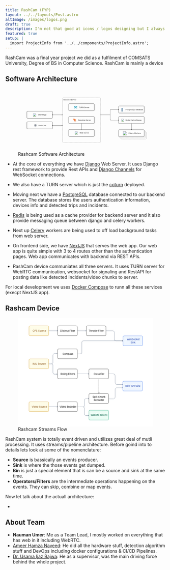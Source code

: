 ```yaml
---
title: RashCam (FYP)
layout: ../../layouts/Post.astro
altImage: /images/logos.png
draft: true
description: I'm not that good at icons / logos designing but I always like to push my boundaries. Here are some of my designs.
featured: true
setup: |
  import ProjectInfo from '../../components/ProjectInfo.astro';
---
```


<div class="-mt-8 relative">
  <ProjectInfo collabrators="nmanumr,ameerhmzx,usamaibajwa" stack="Django,NextJS,PostgreSQL,RaspberyPi,GStreamer" />
</div>

RashCam was a final year project we did as a fulfilment of COMSATS University, Degree of BS in Computer Science.
RashCam is mainly a device 

## Software Architecture


<figure class="text-center">
  <svg class="w-full h-auto mx-auto text-gray-800 font-medium rounded-md border border-gray-200 !my-0" xmlns:xlink="http://www.w3.org/1999/xlink" width="720" height="335" fill="none" viewBox="0 0 720 335">
    <rect width="136.373" height="37.881" x="536.907" y="92.683" stroke="#000" rx="4.041"/>
    <text fill="#336791" font-size="16.5"><tspan x="550" y="119" class="devicon-"></tspan></text>
    <text fill="currentColor" font-size="9.092"><tspan x="574" y="115.034">PostgreSQL Database</tspan></text>
    <rect width="136.373" height="37.881" x="536.907" y="149.253" stroke="#000" rx="4.041"/>
    <image xlink:href="https://cdn.jsdelivr.net/gh/devicons/devicon/icons/redis/redis-original.svg" width="17.425" height="14.783" x="550" y="160.87"/>
    <text fill="currentColor" font-size="9.092"><tspan x="574" y="171.671">Redis Cache/Queue</tspan></text>
    <rect width="136.373" height="37.881" x="549.028" y="231.582" stroke="#000" stroke-dasharray="3.03 1.52" stroke-opacity=".5" rx="4.041"/>
    <rect width="136.373" height="37.881" x="542.967" y="225.521" fill="#fff" stroke="#000" stroke-dasharray="3.03 1.52" stroke-opacity=".5" rx="4.041"/>
    <rect width="136.373" height="37.881" x="536.906" y="219.46" fill="#fff" stroke="#000" rx="4.041"/>
    <path fill="url(#a)" d="M559.13 227.793h21.466v21.466H559.13z"/>
    <text fill="currentColor" font-size="9.092"><tspan x="589.434" y="241.936">Celery Workers</tspan></text>
    <rect width="136.373" height="37.881" x="46.973" y="120.715" stroke="#000" rx="4.041"/>
    <text fill="currentColor" font-size="9.092"><tspan x="107.157" y="143.192">Client App</tspan></text>
    <rect width="136.373" height="37.881" x="46.973" y="177.285" stroke="#000" rx="4.041"/>
    <image xlink:href="https://cdn.jsdelivr.net/gh/devicons/devicon/icons/nextjs/nextjs-original.svg" width="18" height="18" x="79.492" y="131.154"/>
    <path fill="#232F3E" d="M90.492 195.612c0 .076-.068.139-.152.139h-.666c-.084 0-.152-.063-.152-.139v-.207c0-.076.068-.139.152-.139h.666c.084 0 .152.063.152.139v.207Zm1.386 1.21a.88.88 0 1 1 1.76.001.88.88 0 0 1-1.76-.001Zm-.55 0a1.431 1.431 0 0 0 2.861 0 1.432 1.432 0 0 0-2.862 0Zm-.22 0c0-.909.74-1.649 1.65-1.649.909 0 1.648.74 1.648 1.649s-.74 1.649-1.649 1.649-1.649-.74-1.649-1.649Zm-.553 0c0 1.215.987 2.202 2.202 2.202a2.204 2.204 0 0 0 2.203-2.202 2.204 2.204 0 0 0-2.203-2.202 2.204 2.204 0 0 0-2.202 2.202Zm5.238 2.114a.176.176 0 0 1-.177.177h-6.374a.176.176 0 0 1-.177-.177v-3.95c0-.096.078-.175.177-.175h.265l.015.003h.97l.015-.003h.965c.131 0 .242-.09.27-.219l.126-.601a.34.34 0 0 1 .076-.147h1.664a.368.368 0 0 1 .076.147l.127.601a.273.273 0 0 0 .27.219h1.535c.099 0 .177.079.177.175v3.95Zm-5.996-4.827c0-.007 0-.015.003-.022h.414a.064.064 0 0 1 .003.022v.152h-.42v-.152Zm4.506.152-.078-.381c-.048-.228-.248-.586-.581-.586h-1.735c-.334 0-.533.358-.581.586l-.081.381h-.48v-.152c0-.32-.21-.573-.477-.573h-.563c-.27 0-.48.253-.48.573v.152h-.005a.727.727 0 0 0-.728.725v3.95c0 .401.326.727.728.727h6.374a.728.728 0 0 0 .728-.727v-3.95a.727.727 0 0 0-.728-.725h-1.313Zm2.46 6.236a.315.315 0 0 1-.313.313h-8.037a.315.315 0 0 1-.313-.313v-8.032c0-.172.142-.313.313-.313h8.037c.171 0 .313.141.313.313v8.032Zm1.73-6.653v-.55h-1.18v-.829a.867.867 0 0 0-.863-.866h-.834v-1.182h-.55v1.182h-.904v-1.182h-.551v1.182h-.904v-1.182h-.55v1.182h-.905v-1.182h-.55v1.182h-.905v-1.182h-.55v1.182h-.834a.867.867 0 0 0-.863.866v.829h-1.18v.55h1.18v.904h-1.18v.551h1.18v.904h-1.18v.551h1.18v.904h-1.18v.55h1.18v.905h-1.18v.55h1.18v.834c0 .477.389.863.863.863h.834v1.18h.55v-1.18h.904v1.18h.551v-1.18h.904v1.18h.55v-1.18h.905v1.18h.55v-1.18h.905v1.18h.55v-1.18h.834a.865.865 0 0 0 .864-.863v-.834h1.179v-.55h-1.18v-.905h1.18v-.55h-1.18v-.904h1.18v-.551h-1.18v-.904h1.18v-.551h-1.18v-.904h1.18Z"/>
    <text fill="currentColor" font-size="9.092"><tspan x="109.15" y="199.762">RashCam</tspan></text>
    <rect width="136.373" height="37.881" x="270.474" y="80.309" stroke="#000" rx="4.041"/>
    <path stroke="#0891B2" stroke-linecap="square" stroke-width="1.515" d="M300.442 95.697h3.872a3.098 3.098 0 0 1 3.098 3.098m-6.97-3.098 1.936 1.936m-1.936-1.936 1.936-1.936m5.034 5.034v1.549m0-1.549a3.099 3.099 0 0 1 3.099-3.098h3.872m0 7.745h-3.872a3.098 3.098 0 0 1-3.099-3.098m6.971 3.098-1.936-1.936m1.936 1.936-1.936 1.936m-5.035-5.034a3.098 3.098 0 0 1-3.098 3.098h-3.872m13.941-7.745-1.936 1.936m1.936-1.936-1.936-1.936m-12.005 9.681 1.936-1.936m-1.936 1.936 1.936 1.936"/>
    <text fill="currentColor" font-size="9.092"><tspan x="324.9" y="102.785">TURN Server</tspan></text>
    <rect width="136.373" height="37.881" x="270.474" y="149" stroke="#000" rx="4.041"/>
    <g clip-path="url(#b)">
      <path fill="#EA580C" d="M306.302 171.221h2.163v-5.194l-2.437-2.437-1.53 1.529 1.804 1.804v4.298Zm2.169 1.084H300.925l-1.804-1.803.765-.765 1.49 1.489h3.065l-3.019-3.025.77-.77 3.02 3.019v-3.065l-1.484-1.484.759-.759-3.75-3.767h-7.534l2.157 2.157v.006h4.475l1.581 1.581-2.312 2.312-1.581-1.581v-1.227h-2.163v2.123l3.744 3.744-1.524 1.524 2.438 2.437h10.61l-2.157-2.146Z"/>
    </g>
    <text fill="currentColor" font-size="9.092"><tspan x="319.489" y="171.353">Signaling Server</tspan></text>
    <rect width="136.373" height="37.881" x="270.474" y="217.692" stroke="#000" rx="4.041"/>
    <path fill="url(#c)" d="M302.546 228.046h17.425v17.425h-17.425z"/>
    <text fill="currentColor" font-size="9.092"><tspan x="328.564" y="240.169">Web Server</tspan></text>
    <rect width="203.045" height="237.895" x="237.138" y="48.993" stroke="#000" stroke-dasharray="3.03 1.52" stroke-opacity=".5" stroke-width="1.01" rx="3.536"/>
    <text fill="currentColor" font-size="9.092"><tspan x="242.554" y="62.764">Backend Server</tspan></text>
    <path fill="#000" d="M183.078 139.389a.379.379 0 0 0 0 .536l2.411 2.41a.378.378 0 1 0 .535-.535l-2.143-2.143 2.143-2.143a.379.379 0 0 0-.535-.536l-2.411 2.411Zm53.822.536a.379.379 0 0 0 0-.536l-2.411-2.411a.378.378 0 1 0-.535.536l2.143 2.143-2.143 2.143a.378.378 0 1 0 .535.535l2.411-2.41Zm-53.554.111h53.286v-.758h-53.286v.758ZM338.928 186.614a.379.379 0 0 0-.536 0l-2.41 2.411a.378.378 0 1 0 .535.535l2.143-2.142 2.143 2.142a.379.379 0 0 0 .536-.535l-2.411-2.411Zm-.536 31.346a.379.379 0 0 0 .536 0l2.411-2.411a.379.379 0 0 0-.536-.536l-2.143 2.143-2.143-2.143a.379.379 0 0 0-.535.536l2.41 2.411Zm-.111-31.078v30.81h.758v-30.81h-.758ZM605.361 186.866a.379.379 0 0 0-.536 0l-2.411 2.411a.379.379 0 0 0 .536.536l2.143-2.143 2.143 2.143a.378.378 0 1 0 .535-.536l-2.41-2.411Zm-.536 32.862a.379.379 0 0 0 .536 0l2.41-2.411a.379.379 0 0 0-.535-.536l-2.143 2.143-2.143-2.143a.379.379 0 0 0-.536.536l2.411 2.411Zm-.111-32.594v32.326h.758v-32.326h-.758ZM495.742 111.372v-.379.379Zm41.432.267a.378.378 0 0 0 0-.535l-2.411-2.411a.378.378 0 1 0-.535.536l2.143 2.143-2.143 2.142a.379.379 0 0 0 .535.536l2.411-2.411Zm-96.754 28.128a.379.379 0 0 0 0 .536l2.41 2.411a.379.379 0 0 0 .536-.536l-2.143-2.143 2.143-2.143a.378.378 0 1 0-.536-.535l-2.41 2.41Zm51.281-24.355h.379-.379Zm45.473 53.176a.379.379 0 0 0 0-.536l-2.411-2.411a.378.378 0 1 0-.535.536l2.143 2.143-2.143 2.143a.379.379 0 0 0 .535.536l2.411-2.411Zm-45.473-4.309h.379-.379Zm4.041-52.529h41.164v-.757h-41.164v.757Zm-55.054 28.664h51.013v-.758h-51.014l.001.758Zm51.392-.379v-24.623h-.758v24.623h.758Zm3.662-29.042a4.42 4.42 0 0 0-4.42 4.419h.758a3.662 3.662 0 0 1 3.662-3.662v-.757Zm0 57.706h41.164v-.758h-41.164v.758Zm-4.42-28.664v24.244h.758v-24.244h-.758Zm4.42 27.906a3.661 3.661 0 0 1-3.662-3.662h-.758a4.42 4.42 0 0 0 4.42 4.42v-.758ZM183.078 195.958a.379.379 0 0 0 0 .536l2.411 2.411a.378.378 0 1 0 .535-.536l-2.143-2.143 2.143-2.143a.379.379 0 0 0-.535-.536l-2.411 2.411Zm53.822.536a.379.379 0 0 0 0-.536l-2.411-2.411a.379.379 0 0 0-.535.536l2.143 2.143-2.143 2.143a.379.379 0 0 0 .535.536l2.411-2.411Zm-53.554.111h53.286v-.758h-53.286v.758Z"/>
    <defs>
      <image xlink:href="https://cdn.jsdelivr.net/gh/devicons/devicon/icons/redis/redis-original.svg" id="d" width="128" height="128"/>
      <image xlink:href="https://raw.githubusercontent.com/celery/celery/master/docs/images/celery_512.png" id="e" width="512" height="512"/>
      <image xlink:href="https://cdn.jsdelivr.net/gh/devicons/devicon/icons/django/django-plain.svg" id="f" width="225" height="225"/>
      <pattern id="a" width="1" height="1" patternContentUnits="objectBoundingBox">
        <use xlink:href="#e" transform="scale(.00195)"/>
      </pattern>
      <pattern id="c" width="1" height="1" patternContentUnits="objectBoundingBox">
        <use xlink:href="#f" transform="scale(.00444)"/>
      </pattern>
      <clipPath id="b">
        <path fill="#fff" d="M0 0h17.425v13.137H0z" transform="translate(293.202 161.375)"/>
      </clipPath>
    </defs>
  </svg>
  <figcaption class="text-sm">Rashcam Software Architecture</figcaption>
</figure>

- At the core of everything we have [Django](https://www.djangoproject.com/) Web Server. It uses
Django rest framework to provide Rest APIs and [Django Channels](https://channels.readthedocs.io/en/stable/)
for WebSocket connections.

- We also have a TURN server which is just the [coturn](https://github.com/coturn/coturn) deployed.

- Moving next we have a [PostgreSQL](https://www.postgresql.org/) database connected to our backend server.
The database stores the users authentication information, devices info and detected trips and incidents.

- [Redis](https://redis.io/) is being used as a cache provider for backend server and it also provide messaging queue between
django and celery workers.

- Next up [Celery](https://docs.celeryq.dev/en/stable/) workers are being used to off load background tasks from web server.

- On frontend side, we have [NextJS](https://nextjs.org/) that serves the web app. Our web app is
quite simple with 3 to 4 routes other than the authentication pages. Web app communicates with backend via REST APIs.

- RashCam device communiates all three servers. It uses TURN server for WebRTC communication, websocket for signaling
and RestAPI for posting data like detected incidents/video chunks to server.

For local development we uses [Docker Compose](https://docs.docker.com/compose/) to runn all these services (execpt NextJS app).


## Rashcam Device

<figure class="text-center">
  <svg class="max-w-full mx-auto text-gray-800 font-medium rounded-md border border-gray-200 !my-0" width="673" height="542" fill="none" viewBox="0 0 673 542">
    <path fill="#fff" d="M0 0h673v542H0z"/>
    <rect width="98" height="49" x="54.5" y="418.5" fill="#FEFCE8" rx="5.5"/>
    <text fill="#854D0E" font-size="12"><tspan x="68.377" y="447.5">Video Source</tspan></text>
    <rect width="98" height="49" x="54.5" y="418.5" stroke="#CA8A04" rx="5.5"/>
    <text fill="#000" font-size="12"><tspan x="207.326" y="447.5">Video Encoder</tspan></text>
    <rect width="98" height="49" x="197.5" y="418.5" stroke="#000" rx="5.5"/>
    <text fill="#000" font-size="12"><tspan x="371.43" y="398.5">Split Chunk</tspan><tspan x="377.963" y="414.5">Recorder</tspan></text>
    <rect width="98" height="49" x="353.5" y="377.5" stroke="#000" rx="5.5"/>
    <rect width="98" height="49" x="353.5" y="460.5" fill="#ECFDF5" rx="5.5"/>
    <text fill="#065F46" font-size="12"><tspan x="362.143" y="489.5">WebRtc Bin (n)</tspan></text>
    <rect width="98" height="49" x="353.5" y="460.5" stroke="#059669" rx="5.5"/>
    <rect width="98" height="49" x="54.5" y="204.5" fill="#FEFCE8" rx="5.5"/>
    <text fill="#854D0E" font-size="12"><tspan x="72.008" y="233.5">IMU Source</tspan></text>
    <rect width="98" height="49" x="54.5" y="204.5" stroke="#CA8A04" rx="5.5"/>
    <text fill="#000" font-size="12"><tspan x="211.395" y="283.5">Roling Filters</tspan></text>
    <rect width="98" height="49" x="197.5" y="254.5" stroke="#000" rx="5.5"/>
    <text fill="#000" font-size="12"><tspan x="210.475" y="68.5">Distinct Filter</tspan></text>
    <rect width="98" height="49" x="197.5" y="39.5" stroke="#000" rx="5.5"/>
    <text fill="#000" font-size="12"><tspan x="352.125" y="68.5">Throttle Filter</tspan></text>
    <rect width="98" height="49" x="340.5" y="39.5" stroke="#000" rx="5.5"/>
    <text fill="#000" font-size="12"><tspan x="222.281" y="183.5">Compass</tspan></text>
    <rect width="98" height="49" x="197.5" y="154.5" stroke="#000" rx="5.5"/>
    <text fill="#000" font-size="12"><tspan x="377.477" y="283.5">Classifier</tspan></text>
    <path fill="#000" d="M402.646 376.354a.502.502 0 0 0 .708 0l3.182-3.182a.502.502 0 0 0-.708-.708L403 375.293l-2.828-2.829a.502.502 0 0 0-.708.708l3.182 3.182ZM402.5 304v1h1v-1h-1Zm0 3v2h1v-2h-1Zm0 4v2h1v-2h-1Zm0 4v2h1v-2h-1Zm0 4v2h1v-2h-1Zm0 4v2h1v-2h-1Zm0 4v2h1v-2h-1Zm0 4v2h1v-2h-1Zm0 4v2h1v-2h-1Zm0 4v2h1v-2h-1Zm0 4v2h1v-2h-1Zm0 4v2h1v-2h-1Zm0 4v2h1v-2h-1Zm0 4v2h1v-2h-1Zm0 4v2h1v-2h-1Zm0 4v2h1v-2h-1Zm0 4v2h1v-2h-1Zm0 4v2h1v-2h-1Zm0 4v1h1v-1h-1Z"/>
    <rect width="98" height="49" x="353.5" y="254.5" stroke="#000" rx="5.5"/>
    <rect width="98" height="49" x="522.5" y="315.5" fill="#EFF6FF" rx="5.5"/>
    <text fill="#1E40AF" font-size="12"><tspan x="535.205" y="344.5">Rest API Sink</tspan></text>
    <rect width="98" height="49" x="522.5" y="315.5" stroke="#2563EB" rx="5.5"/>
    <rect width="98" height="49" x="523.5" y="89.5" fill="#EFF6FF" rx="5.5"/>
    <text fill="#1E40AF" font-size="12"><tspan x="542.463" y="110.5">WebSocket</tspan><tspan x="561.564" y="126.5">Sink</tspan></text>
    <rect width="98" height="49" x="523.5" y="89.5" stroke="#2563EB" rx="5.5"/>
    <rect width="98" height="49" x="54.5" y="39.5" fill="#FEFCE8" rx="5.5"/>
    <text fill="#854D0E" font-size="12"><tspan x="72.449" y="68.5">GPS Source</tspan></text>
    <rect width="98" height="49" x="54.5" y="39.5" stroke="#CA8A04" rx="5.5"/>
    <path fill="#64748B" d="M197.354 64.354a.5.5 0 0 0 0-.708l-3.182-3.181a.501.501 0 0 0-.708.707L196.293 64l-2.829 2.828a.5.5 0 0 0 .708.707l3.182-3.181ZM153 64.5h44v-1h-44v1ZM353.354 279.354a.502.502 0 0 0 0-.708l-3.182-3.182a.502.502 0 0 0-.708.708l2.829 2.828-2.829 2.828a.502.502 0 0 0 .708.708l3.182-3.182ZM296 279.5h57v-1h-57v1ZM197.354 443.354a.502.502 0 0 0 0-.708l-3.182-3.182a.502.502 0 0 0-.708.708l2.829 2.828-2.829 2.828a.502.502 0 0 0 .708.708l3.182-3.182ZM153 443.5h44v-1h-44v1ZM340.354 64.354a.5.5 0 0 0 0-.708l-3.182-3.181a.501.501 0 0 0-.708.707L339.293 64l-2.829 2.828a.5.5 0 0 0 .708.707l3.182-3.181ZM296 64.5h44v-1h-44v1ZM488 114v.5-.5Zm35.354.354a.5.5 0 0 0 0-.707l-3.182-3.182a.499.499 0 0 0-.707 0 .499.499 0 0 0 0 .707l2.828 2.828-2.828 2.829a.5.5 0 0 0 .707.707l3.182-3.182ZM472 64v.5-.5Zm8 8h-.5.5Zm0 34h-.5.5Zm8 8.5h35v-1h-35v1Zm-49-50h33v-1h-33v1Zm40.5 7.5v34h1V72h-1Zm-7.5-7.5a7.5 7.5 0 0 1 7.5 7.5h1a8.5 8.5 0 0 0-8.5-8.5v1Zm16 49a7.5 7.5 0 0 1-7.5-7.5h-1a8.5 8.5 0 0 0 8.5 8.5v-1ZM182 178v-.5.5Zm13.603.354a.502.502 0 0 0 0-.708l-3.182-3.181a.5.5 0 0 0-.707.707l2.828 2.828-2.828 2.829a.5.5 0 0 0 .707.707l3.182-3.182ZM166 229v-.5.5Zm8-8h-.5.5Zm0-35h-.5.5Zm8-7.5h13.25l-.001-1H182v1Zm-30 51h14v-1h-14v1Zm22.5-8.5v-35h-1v35h1Zm-8.5 8.5a8.5 8.5 0 0 0 8.5-8.5h-1a7.5 7.5 0 0 1-7.5 7.5v1Zm16-52a8.5 8.5 0 0 0-8.5 8.5h1a7.5 7.5 0 0 1 7.5-7.5v-1ZM339.376 402.34v-.5.5Zm13.604.353a.5.5 0 0 0 0-.707l-3.182-3.182a.5.5 0 0 0-.707.707l2.828 2.829-2.828 2.828a.5.5 0 0 0 .707.707l3.182-3.182ZM323.377 444v.5-.5Zm8-8h-.5.5Zm0-25.66h-.5.5Zm7.999-7.5h13.25v-1h-13.25v1Zm-43.999 41.66h28v-1h-28v1Zm36.5-8.5v-25.66h-1V436h1Zm-8.5 8.5a8.5 8.5 0 0 0 8.5-8.5h-1a7.5 7.5 0 0 1-7.5 7.5v1Zm15.999-42.66a8.499 8.499 0 0 0-8.499 8.5h1a7.5 7.5 0 0 1 7.499-7.5v-1Z"/>
    <path fill="#64748B" d="M339.215 486.669v-.5.5Zm13.603-.353a.5.5 0 0 1 0 .707l-3.182 3.182a.5.5 0 0 1-.707-.707l2.828-2.829-2.828-2.828a.5.5 0 0 1 .707-.707l3.182 3.182ZM323.215 444v.5-.5Zm8 8h.5-.5Zm0 26.669h-.5.5Zm8 7.5h13.249v1h-13.249v-1Zm-30-42.669h14v1h-14v-1Zm22.5 8.5v26.669h-1V452h1Zm-8.5-8.5a8.5 8.5 0 0 1 8.5 8.5h-1a7.5 7.5 0 0 0-7.5-7.5v-1Zm16 43.669a8.5 8.5 0 0 1-8.5-8.5h1a7.5 7.5 0 0 0 7.5 7.5v1ZM182.114 280.66v.5-.5Zm13.603-.353a.499.499 0 0 1 0 .707l-3.182 3.182a.5.5 0 0 1-.707-.707l2.829-2.828-2.829-2.829a.5.5 0 0 1 .707-.707l3.182 3.182ZM166.114 229v-.5.5Zm8 8h.5-.5Zm0 35.66h.5-.5Zm8 7.5 13.25.001v1l-13.25-.001v-1ZM152 228.5h14.114v1H152v-1Zm22.614 8.5v35.66h-1V237h1Zm-8.5-8.5a8.5 8.5 0 0 1 8.5 8.5h-1a7.5 7.5 0 0 0-7.5-7.5v-1Zm16 52.66a8.5 8.5 0 0 1-8.5-8.5h1a7.5 7.5 0 0 0 7.5 7.5v1ZM326.114 114v.5-.5Zm197.24.354a.5.5 0 0 0 0-.707l-3.182-3.182a.499.499 0 0 0-.707 0 .499.499 0 0 0 0 .707l2.828 2.828-2.828 2.828a.5.5 0 1 0 .707.708l3.182-3.182Zm-213.24 65.006v-.5.5Zm8-8h-.5.5Zm0-49.36h.5-.5Zm8-7.5H523v-1H326.114v1ZM295.5 179.86h14.614v-1H295.5v1Zm23.114-8.5V122h-1v49.36h1Zm-8.5 8.5a8.5 8.5 0 0 0 8.5-8.5h-1a7.5 7.5 0 0 1-7.5 7.5v1Zm16-66.36a8.5 8.5 0 0 0-8.5 8.5h1a7.5 7.5 0 0 1 7.5-7.5v-1ZM521.354 332.354a.502.502 0 0 0 0-.708l-3.182-3.182a.502.502 0 0 0-.708.708l2.829 2.828-2.829 2.828a.502.502 0 0 0 .708.708l3.182-3.182ZM452 279.5h23.266v-1H452v1Zm31.766 8.5v35h1v-35h-1Zm9.5 44.5H521v-1h-27.734v1Zm-9.5-9.5a9.5 9.5 0 0 0 9.5 9.5v-1a8.5 8.5 0 0 1-8.5-8.5h-1Zm-8.5-43.5a8.5 8.5 0 0 1 8.5 8.5h1a9.5 9.5 0 0 0-9.5-9.5v1ZM521.354 347.646a.502.502 0 0 1 0 .708l-3.182 3.182a.502.502 0 0 1-.708-.708l2.829-2.828-2.829-2.828a.502.502 0 0 1 .708-.708l3.182 3.182ZM452 403.5h23.266v1H452v-1Zm31.766-8.5v-38h1v38h-1Zm9.5-47.5H521v1h-27.734v-1Zm-9.5 9.5a9.5 9.5 0 0 1 9.5-9.5v1a8.5 8.5 0 0 0-8.5 8.5h-1Zm-8.5 46.5a8.5 8.5 0 0 0 8.5-8.5h1a9.5 9.5 0 0 1-9.5 9.5v-1Z"/>
  </svg>
  <figcaption class="text-sm">Rashcam Streams Flow</figcaption>
</figure>

RashCam system is totally event driven and utilizes great deal of mutli processing. It uses streams/pipeline architecture. Before goind into to details lets look at some of the nomenclature:

- **Source** is bassically an events producer.
- **Sink** is where the those events get dumped.
- **Bin** is just a special element that is can be a source and sink at the same time.
- **Operators/Filters** are the intermediate operations happening on the events. They can skip, combine or map events.

Now let talk about the actuall architecture:

- 

## About Team

- **Nauman Umer**: Me as a Team Lead, I mostly worked on everything that has web in it including WebRTC.
- [Ameer Hamza Naveed](https://github.com/ameerhmzx): He did all the hardware stuff, detection algorithm stuff and DevOps including docker configurations & CI/CD Pipelines.
- [Dr. Usama Ijaz Bajwa](http://www.usamaijaz.com/): He as a supervisor, was the main driving force behind the whole project.

